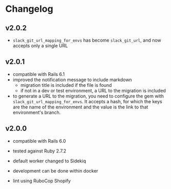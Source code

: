 # Changelog

## v2.0.2

- `slack_git_url_mapping_for_envs` has become `slack_git_url`, and now accepts only a single URL
## v2.0.1

- compatible with Rails 6.1
- improved the notification message to include markdown
  - migration title is included if the file is found
  - if not in a dev or test environment, a URL to the migration is included
- to generate a URL to the migration, you need to configure the gem with `slack_git_url_mapping_for_envs`. It accepts a hash, for which the keys are the name of the environment and the value is the link to that environment's branch.
## v2.0.0

- compatible with Rails 6.0
- tested against Ruby 2.7.2
- default worker changed to Sidekiq

- development can be done within docker
- lint using RuboCop Shopify